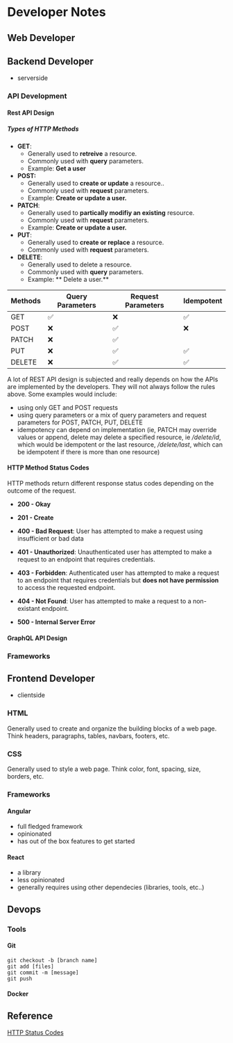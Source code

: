 # Developer Notes

## Web Developer

## Backend Developer

- serverside

### API Development

#### Rest API Design

##### Types of HTTP Methods

- **GET**:
  - Generally used to **retreive** a resource.
  - Commonly used with **query** parameters.
  - Example: **Get a user**
- **POST:**
  - Generally used to **create or update** a resource..
  - Commonly used with **request** parameters.
  - Example: **Create or update a user.**
- **PATCH**:
  - Generally used to **partically modifiy an existing** resource.
  - Commonly used with **request** parameters.
  - Example: **Create or update a user.**
- **PUT**:
  - Generally used to **create or replace** a resource.
  - Commonly used with **request** parameters.
- **DELETE**:
  - Generally used to delete a resource.
  - Commonly used with **query** parameters.
  - Example: ** Delete a user.**

| Methods | Query Parameters | Request Parameters | Idempotent |
| ------- | ---------------- | ------------------ | ---------- |
| GET     | ✅               | ❌                 | ✅         |
| POST    | ❌               | ✅                 | ❌         |
| PATCH   | ❌               | ✅                 |
| PUT     | ❌               | ✅                 | ✅         |
| DELETE  | ❌               | ✅                 | ✅         |

A lot of REST API design is subjected and really depends on how the APIs are implemented by the developers. They will not always follow the rules above. Some examples would include:

- using only GET and POST requests
- using query parameters or a mix of query parameters and request parameters for POST, PATCH, PUT, DELETE
- idempotency can depend on implementation (ie, PATCH may override values or append, delete may delete a specified resource, ie _/delete/id_, which would be idempotent or the last resource, _/delete/last_, which can be idempotent if there is more than one resource)

#### HTTP Method Status Codes

HTTP methods return different response status codes depending on the outcome of the request.

- **200 - Okay**

- **201 - Create**

- **400 - Bad Request**: User has attempted to make a request using insufficient or bad data

- **401 - Unauthorized**: Unauthenticated user has attempted to make a request to an endpoint that requires credentials.

- **403 - Forbidden**: Authenticated user has attempted to make a request to an endpoint that requires credentials but **does not have permission** to access the requested endpoint.

- **404 - Not Found**: User has attempted to make a request to a non-existant endpoint.

- **500 - Internal Server Error**

#### GraphQL API Design

### Frameworks

## Frontend Developer

- clientside

### HTML

Generally used to create and organize the building blocks of a web page. Think headers, paragraphs, tables, navbars, footers, etc.

### CSS

Generally used to style a web page. Think color, font, spacing, size, borders, etc.

### Frameworks

#### Angular

- full fledged framework
- opinionated
- has out of the box features to get started

#### React

- a library
- less opinionated
- generally requires using other dependecies (libraries, tools, etc..)

## Devops

### Tools

#### Git

```
git checkout -b [branch name]
git add [files]
git commit -m [message]
git push
```

#### Docker

## Reference

[HTTP Status Codes](https://kinsta.com/blog/http-status-codes/)
